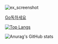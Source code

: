 ![ex_screenshot](https://gist.github.com/GeekTree0101/05d338bb59109fc71871711c6fa49377/raw/3ff868ffcf2f84d419c392667335fe7e9f1bf155/dancing-gopher.gif)

[Go독하세요](https://godoc.org)

[![Top Langs](https://github-readme-stats.vercel.app/api/top-langs/?username=wjdqhry&layout=compact)](https://github.com/anuraghazra/github-readme-stats)

![Anurag's GitHub stats](https://github-readme-stats.vercel.app/api?username=wjdqhry&count_private=true&show_icons=true&theme=radical&count_private=true)
